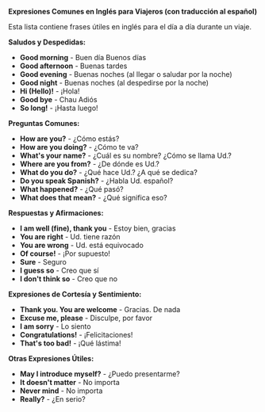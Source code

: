 

**Expresiones Comunes en Inglés para Viajeros (con traducción al español)**

Esta lista contiene frases útiles en inglés para el día a día durante un viaje.

**Saludos y Despedidas:**

*   **Good morning** - Buen día   Buenos días
*   **Good afternoon** - Buenas tardes
*   **Good evening** - Buenas noches (al llegar o saludar por la noche)
*   **Good night** - Buenas noches (al despedirse por la noche)
*   **Hi (Hello)!** - ¡Hola!
*   **Good bye** - Chau   Adiós
*   **So long!** - ¡Hasta luego!

**Preguntas Comunes:**

*   **How are you?** - ¿Cómo estás?
*   **How are you doing?** - ¿Cómo te va?
*   **What's your name?** - ¿Cuál es su nombre?   ¿Cómo se llama Ud.?
*   **Where are you from?** - ¿De dónde es Ud.?
*   **What do you do?** - ¿Qué hace Ud.?   ¿A qué se dedica?
*   **Do you speak Spanish?** - ¿Habla Ud. español?
*   **What happened?** - ¿Qué pasó?
*   **What does that mean?** - ¿Qué significa eso?

**Respuestas y Afirmaciones:**

*   **I am well (fine), thank you** - Estoy bien, gracias
*   **You are right** - Ud. tiene razón
*   **You are wrong** - Ud. está equivocado
*   **Of course!** - ¡Por supuesto!
*   **Sure** - Seguro
*   **I guess so** - Creo que sí
*   **I don't think so** - Creo que no

**Expresiones de Cortesía y Sentimiento:**

*   **Thank you. You are welcome** - Gracias. De nada
*   **Excuse me, please** - Disculpe, por favor
*   **I am sorry** - Lo siento
*   **Congratulations!** - ¡Felicitaciones!
*   **That's too bad!** - ¡Qué lástima!

**Otras Expresiones Útiles:**

*   **May I introduce myself?** - ¿Puedo presentarme?
*   **It doesn't matter** - No importa
*   **Never mind** - No importa
*   **Really?** - ¿En serio?
